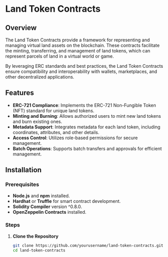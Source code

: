 # Land Token Contracts

## Overview

The Land Token Contracts provide a framework for representing and managing virtual land assets on the blockchain. These contracts facilitate the minting, transferring, and management of land tokens, which can represent parcels of land in a virtual world or game.

By leveraging ERC standards and best practices, the Land Token Contracts ensure compatibility and interoperability with wallets, marketplaces, and other decentralized applications.

## Features

- **ERC-721 Compliance**: Implements the ERC-721 Non-Fungible Token (NFT) standard for unique land tokens.
- **Minting and Burning**: Allows authorized users to mint new land tokens and burn existing ones.
- **Metadata Support**: Integrates metadata for each land token, including coordinates, attributes, and other details.
- **Access Control**: Utilizes role-based permissions for secure management.
- **Batch Operations**: Supports batch transfers and approvals for efficient management.

## Installation

### Prerequisites

- **Node.js** and **npm** installed.
- **Hardhat** or **Truffle** for smart contract development.
- **Solidity Compiler** version ^0.8.0.
- **OpenZeppelin Contracts** installed.

### Steps

1. **Clone the Repository**

   ```bash
   git clone https://github.com/yourusername/land-token-contracts.git
   cd land-token-contracts
